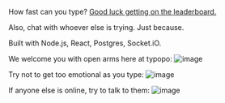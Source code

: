How fast can you type? [Good luck getting on the leaderboard.](http://typopo.herokuapp.com/)

Also, chat with whoever else is trying. Just because.

Built with Node.js, React, Postgres, Socket.iO.

We welcome you with open arms here at typopo:
![image](https://user-images.githubusercontent.com/75636743/115067307-b5712c80-9ebe-11eb-93bd-940ad92b0a0a.png)

Try not to get too emotional as you type:
![image](https://user-images.githubusercontent.com/75636743/115067595-257fb280-9ebf-11eb-9a27-cc20d260f111.png)

If anyone else is online, try to talk to them:
![image](https://user-images.githubusercontent.com/75636743/115067870-7c858780-9ebf-11eb-90c2-c1e02cecb195.png)



